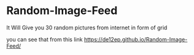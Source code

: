 # Random-Image-Feed
It Will Give you 30 random pictures from internet in form of grid 

you can see that from this link https://de12ep.github.io/Random-Image-Feed/
